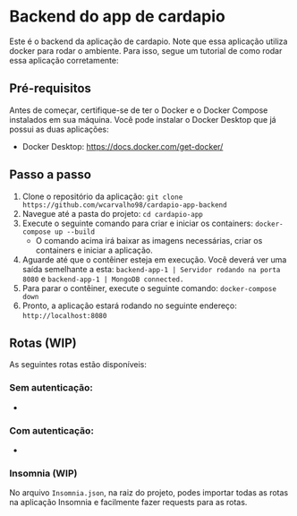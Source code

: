 # Backend do app de cardapio
Este é o backend da aplicação de cardapio. Note que essa aplicação utiliza docker para rodar o ambiente.
Para isso, segue um tutorial de como rodar essa aplicação corretamente:

## Pré-requisitos
Antes de começar, certifique-se de ter o Docker e o Docker Compose instalados em sua máquina. Você pode instalar o Docker Desktop que já possui as duas aplicações:
- Docker Desktop: https://docs.docker.com/get-docker/

## Passo a passo
1. Clone o repositório da aplicação: `git clone https://github.com/wcarvalho98/cardapio-app-backend`
2. Navegue até a pasta do projeto: `cd cardapio-app`
3. Execute o seguinte comando para criar e iniciar os containers: `docker-compose up --build`
   - O comando acima irá baixar as imagens necessárias, criar os containers e iniciar a aplicação.
4. Aguarde até que o contêiner esteja em execução. Você deverá ver uma saída semelhante a esta: `backend-app-1 | Servidor rodando na porta 8080` e `backend-app-1 | MongoDB connected.`
5. Para parar o contêiner, execute o seguinte comando: `docker-compose down`
6. Pronto, a aplicação estará rodando no seguinte endereço: `http://localhost:8080`

## Rotas (WIP)
As seguintes rotas estão disponíveis:

### Sem autenticação:
- 

### Com autenticação:
- 


### Insomnia (WIP)
No arquivo `Insomnia.json`, na raiz do projeto, podes importar todas as rotas na aplicação Insomnia e facilmente fazer requests para as rotas.